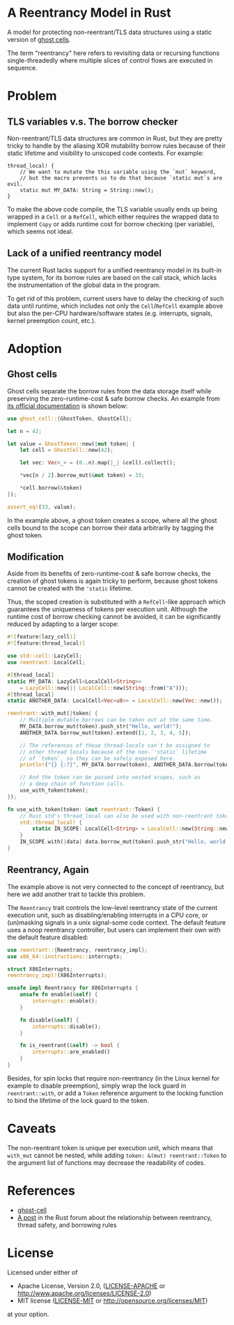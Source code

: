 # A Reentrancy Model in Rust

A model for protecting non-reentrant/TLS data structures using a static version of [ghost cells](https://docs.rs/ghost-cell).

The term "reentrancy" here refers to revisiting data or recursing functions single-threadedly where multiple slices of control flows are executed in sequence.

# Problem

## TLS variables v.s. The borrow checker

Non-reentrant/TLS data structures are common in Rust, but they are pretty tricky to handle by the aliasing XOR mutability borrow rules because of their static lifetime and visibility to unscoped code contexts. For example:

```compile_fail
thread_local! {
    // We want to mutate the this variable using the `mut` keyword,
    // but the macro prevents us to do that because `static mut`s are evil.
    static mut MY_DATA: String = String::new();
}
```

To make the above code compile, the TLS variable usually ends up being wrapped in a `Cell` or a `RefCell`, which either requires the wrapped data to implement `Copy` or adds runtime cost for borrow checking (per variable), which seems not ideal.

## Lack of a unified reentrancy model

The current Rust lacks support for a unified reentrancy model in its built-in type system, for its borrow rules are based on the call stack, which lacks the instrumentation of the global data in the program.

To get rid of this problem, current users have to delay the checking of such data until runtime, which includes not only the `Cell`/`RefCell` example above but also the per-CPU hardware/software states (e.g. interrupts, signals, kernel preemption count, etc.).

# Adoption

## Ghost cells

Ghost cells separate the borrow rules from the data storage itself while preserving the zero-runtime-cost & safe borrow checks. An example from [its official documentation](https://docs.rs/ghost-cell) is shown below:

```rust
use ghost_cell::{GhostToken, GhostCell};

let n = 42;

let value = GhostToken::new(|mut token| {
    let cell = GhostCell::new(42);

    let vec: Vec<_> = (0..n).map(|_| &cell).collect();

    *vec[n / 2].borrow_mut(&mut token) = 33;

    *cell.borrow(&token)
});

assert_eq!(33, value);
```

In the example above, a ghost token creates a scope, where all the ghost cells bound to the scope can borrow their data arbitrarily by tagging the ghost token.

## Modification

Aside from its benefits of zero-runtime-cost & safe borrow checks, the creation of ghost tokens is again tricky to perform, because ghost tokens cannot be created with the `'static` lifetime.

Thus, the scoped creation is substituted with a `RefCell`-like approach which guarantees the uniqueness of tokens per execution unit. Although the runtime cost of borrow checking cannot be avoided, it can be significantly reduced by adapting to a larger scope:

```rust
#![feature(lazy_cell)]
#![feature(thread_local)]

use std::cell::LazyCell;
use reentrant::LocalCell;

#[thread_local]
static MY_DATA: LazyCell<LocalCell<String>>
    = LazyCell::new(|| LocalCell::new(String::from("A")));
#[thread_local]
static ANOTHER_DATA: LocalCell<Vec<u8>> = LocalCell::new(Vec::new());

reentrant::with_mut(|token| {
    // Multiple mutable borrows can be taken out at the same time.
    MY_DATA.borrow_mut(token).push_str("Hello, world!");
    ANOTHER_DATA.borrow_mut(token).extend([1, 2, 3, 4, 5]);

    // The references of those thread-locals can't be assigned to
    // other thread locals because of the non-`'static` lifetime
    // of `token`, so they can be safely exposed here.
    println!("{} {:?}", MY_DATA.borrow(token), ANOTHER_DATA.borrow(token));

    // And the token can be passed into nested scopes, such as
    // a deep chain of function calls.
    use_with_token(token);
});

fn use_with_token(token: &mut reentrant::Token) {
    // Rust std's thread_local can also be used with non-reentrant tokens.
    std::thread_local! {
        static IN_SCOPE: LocalCell<String> = LocalCell::new(String::new());
    }
    IN_SCOPE.with(|data| data.borrow_mut(token).push_str("Hello, world!"));
}
```

## Reentrancy, Again

The example above is not very connected to the concept of reentrancy, but here we add another trait to tackle this problem.

The `Reentrancy` trait controls the low-level reentrancy state of the current execution unit, such as disabling/enabling interrupts in a CPU core, or (un)masking signals in a unix signal-some code context. The default feature uses a noop reentrancy controller, but users can implement their own with the default feature disabled:

```rust
use reentrant::{Reentrancy, reentrancy_impl};
use x86_64::instructions::interrupts;

struct X86Interrupts;
reentrancy_impl!(X86Interrupts);

unsafe impl Reentrancy for X86Interrupts {
    unsafe fn enable(&self) {
        interrupts::enable();
    }

    fn disable(&self) {
        interrupts::disable();
    }

    fn is_reentrant(&self) -> bool {
        interrupts::are_enabled()
    }
}
```

Besides, for spin locks that require non-reentrancy (in the Linux kernel for example to disable preemption), simply wrap the lock guard in `reentrant::with`, or add a `Token` reference argument to the locking function to bind the lifetime of the lock guard to the token.

# Caveats

The non-reentrant token is unique per execution unit, which means that
`with_mut` cannot be nested, while adding `token: &(mut)
reentrant::Token` to the argument list of functions may decrease the readability of codes.

# References

- [ghost-cell](https://docs.rs/ghost-cell)
- [A post](https://users.rust-lang.org/t/a-better-term-than-thread-safe/73199/4) in the Rust forum about the relationship between reentrancy, thread safety, and borrowing rules

# License

Licensed under either of

 * Apache License, Version 2.0, ([LICENSE-APACHE](LICENSE-APACHE) or http://www.apache.org/licenses/LICENSE-2.0)
 * MIT license ([LICENSE-MIT](LICENSE-MIT) or http://opensource.org/licenses/MIT)

at your option.